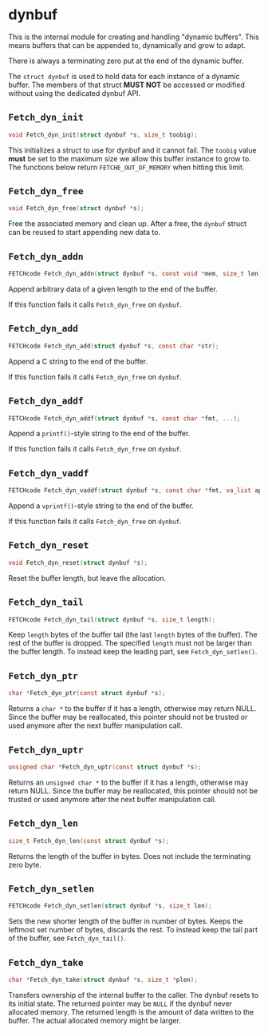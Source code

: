 <!--
Copyright (C) Daniel Stenberg, <daniel@haxx.se>, et al.

SPDX-License-Identifier: fetch
-->

# dynbuf

This is the internal module for creating and handling "dynamic buffers". This
means buffers that can be appended to, dynamically and grow to adapt.

There is always a terminating zero put at the end of the dynamic buffer.

The `struct dynbuf` is used to hold data for each instance of a dynamic
buffer. The members of that struct **MUST NOT** be accessed or modified
without using the dedicated dynbuf API.

## `Fetch_dyn_init`

```c
void Fetch_dyn_init(struct dynbuf *s, size_t toobig);
```

This initializes a struct to use for dynbuf and it cannot fail. The `toobig`
value **must** be set to the maximum size we allow this buffer instance to
grow to. The functions below return `FETCHE_OUT_OF_MEMORY` when hitting this
limit.

## `Fetch_dyn_free`

```c
void Fetch_dyn_free(struct dynbuf *s);
```

Free the associated memory and clean up. After a free, the `dynbuf` struct can
be reused to start appending new data to.

## `Fetch_dyn_addn`

```c
FETCHcode Fetch_dyn_addn(struct dynbuf *s, const void *mem, size_t len);
```

Append arbitrary data of a given length to the end of the buffer.

If this function fails it calls `Fetch_dyn_free` on `dynbuf`.

## `Fetch_dyn_add`

```c
FETCHcode Fetch_dyn_add(struct dynbuf *s, const char *str);
```

Append a C string to the end of the buffer.

If this function fails it calls `Fetch_dyn_free` on `dynbuf`.

## `Fetch_dyn_addf`

```c
FETCHcode Fetch_dyn_addf(struct dynbuf *s, const char *fmt, ...);
```

Append a `printf()`-style string to the end of the buffer.

If this function fails it calls `Fetch_dyn_free` on `dynbuf`.

## `Fetch_dyn_vaddf`

```c
FETCHcode Fetch_dyn_vaddf(struct dynbuf *s, const char *fmt, va_list ap);
```

Append a `vprintf()`-style string to the end of the buffer.

If this function fails it calls `Fetch_dyn_free` on `dynbuf`.

## `Fetch_dyn_reset`

```c
void Fetch_dyn_reset(struct dynbuf *s);
```

Reset the buffer length, but leave the allocation.

## `Fetch_dyn_tail`

```c
FETCHcode Fetch_dyn_tail(struct dynbuf *s, size_t length);
```

Keep `length` bytes of the buffer tail (the last `length` bytes of the
buffer). The rest of the buffer is dropped. The specified `length` must not be
larger than the buffer length. To instead keep the leading part, see
`Fetch_dyn_setlen()`.

## `Fetch_dyn_ptr`

```c
char *Fetch_dyn_ptr(const struct dynbuf *s);
```

Returns a `char *` to the buffer if it has a length, otherwise may return
NULL. Since the buffer may be reallocated, this pointer should not be trusted
or used anymore after the next buffer manipulation call.

## `Fetch_dyn_uptr`

```c
unsigned char *Fetch_dyn_uptr(const struct dynbuf *s);
```

Returns an `unsigned char *` to the buffer if it has a length, otherwise may
return NULL. Since the buffer may be reallocated, this pointer should not be
trusted or used anymore after the next buffer manipulation call.

## `Fetch_dyn_len`

```c
size_t Fetch_dyn_len(const struct dynbuf *s);
```

Returns the length of the buffer in bytes. Does not include the terminating
zero byte.

## `Fetch_dyn_setlen`

```c
FETCHcode Fetch_dyn_setlen(struct dynbuf *s, size_t len);
```

Sets the new shorter length of the buffer in number of bytes. Keeps the
leftmost set number of bytes, discards the rest. To instead keep the tail part
of the buffer, see `Fetch_dyn_tail()`.

## `Fetch_dyn_take`

```c
char *Fetch_dyn_take(struct dynbuf *s, size_t *plen);
```

Transfers ownership of the internal buffer to the caller. The dynbuf
resets to its initial state. The returned pointer may be `NULL` if the
dynbuf never allocated memory. The returned length is the amount of
data written to the buffer. The actual allocated memory might be larger.
